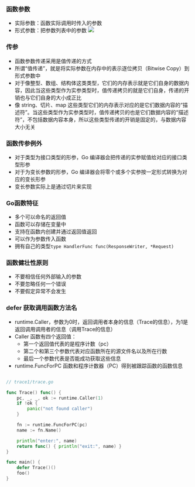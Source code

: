 ### 函数参数
- 实际参数：函数实际调用时传入的参数
- 形式参数：把参数列表中的参数
![](/images/go/function.jpg)

### 传参
- 函数参数传递采用是值传递的方式
- 所谓“值传递”，就是将实际参数在内存中的表示逐位拷贝（Bitwise Copy）到形式参数中
- 对于像整型、数组、结构体这类类型，它们的内存表示就是它们自身的数据内容，因此当这些类型作为实参类型时，值传递拷贝的就是它们自身，传递的开销也与它们自身的大小成正比
- 像 string、切片、map 这些类型它们的内存表示对应的是它们数据内容的“描述符”。当这些类型作为实参类型时，值传递拷贝的也是它们数据内容的“描述符”，不包括数据内容本身，所以这些类型传递的开销是固定的，与数据内容大小无关

### 函数传参例外
- 对于类型为接口类型的形参，Go 编译器会把传递的实参赋值给对应的接口类型形参
- 对于为变长参数的形参，Go 编译器会将零个或多个实参按一定形式转换为对应的变长形参
- 变长参数实际上是通过切片来实现

### Go函数特征
- 多个可以命名的返回值
- 函数可以存储在变量中
- 支持在函数内创建并通过返回值返回
- 可以作为参数传入函数
- 拥有自己的类型`type HandlerFunc func(ResponseWriter, *Request)`

### 函数健壮性原则
- 不要相信任何外部输入的参数
- 不要忽略任何一个错误
- 不要假定异常不会发生

### defer 获取调用函数方法名
- runtime.Caller，参数为0时，返回调用者本身的信息（Trace的信息），为1是返回调用调用者的信息（调用Trace的信息）
- Caller 函数有四个返回值：
    - 第一个返回值代表的是程序计数（pc）
    - 第二个和第三个参数代表对应函数所在的源文件名以及所在行数
    - 最后一个参数代表是否能成功获取这些信息
- runtime.FuncForPC 函数和程序计数器（PC）得到被跟踪函数的函数信息
```go

// trace1/trace.go

func Trace() func() {
    pc, _, _, ok := runtime.Caller(1)
    if !ok {
        panic("not found caller")
    }

    fn := runtime.FuncForPC(pc)
    name := fn.Name()

    println("enter:", name)
    return func() { println("exit:", name) }
}

func main() {
    defer Trace()()
    foo()
}
```